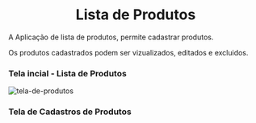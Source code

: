 <h1 align="center">Lista de Produtos</h1>

A Aplicação de lista de produtos, permite cadastrar produtos. 

Os produtos cadastrados podem ser vizualizados, editados e excluidos.

### Tela incial - Lista de Produtos

![tela-de-produtos](https://user-images.githubusercontent.com/50220412/155768608-7fe4762b-ad11-4344-b82d-4d3d751f8507.png)

### Tela de Cadastros de Produtos


